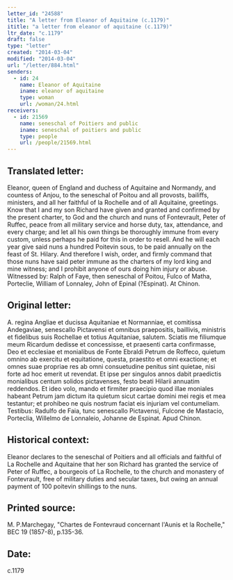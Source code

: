 ```yaml
---
letter_id: "24588"
title: "A letter from Eleanor of Aquitaine (c.1179)"
ititle: "a letter from eleanor of aquitaine (c.1179)"
ltr_date: "c.1179"
draft: false
type: "letter"
created: "2014-03-04"
modified: "2014-03-04"
url: "/letter/884.html"
senders:
  - id: 24
    name: Eleanor of Aquitaine
    iname: eleanor of aquitaine
    type: woman
    url: /woman/24.html
receivers:
  - id: 21569
    name: seneschal of Poitiers and public
    iname: seneschal of poitiers and public
    type: people
    url: /people/21569.html
---
```

<h2> Translated letter:</h2>Eleanor, queen of England and duchess of Aquitaine and Normandy, and countess of Anjou, to the seneschal of Poitou and all provosts, bailiffs, ministers, and all her faithful of la Rochelle and of all Aquitaine, greetings.
Know that I and my son Richard have given and granted and confirmed by the present charter, to God and the church and nuns of Fontevrault, Peter of Ruffec, peace from all military service and horse duty, tax, attendance, and every charge; and let all his own things be thoroughly immune from every custom, unless perhaps he paid for this in order to resell.  And he will each year give said nuns a hundred Poitevin sous, to be paid annually on the feast of St. Hilary.  And therefore I wish, order, and firmly command that those nuns have said peter immune as the charters of my lord king and mine witness; and I prohibit anyone of ours doing him injury or abuse.
Witnessed by:  Ralph of Faye, then seneschal of Poitou, Fulco of Matha, Porteclie, William of Lonnaley, John of Epinal (?Espinat).
At Chinon.
<h2 class="mt-4"> Original letter:</h2>A. regina Angliae et ducissa Aquitaniae et Normanniae, et comitissa Andegaviae, senescallo Pictavensi et omnibus praepositis, baillivis, ministris et fidelibus suis Rochellae et totius Aquitaniae, salutem.
Sciatis me filiumque meum Ricardum dedisse et concessisse, et praesenti carta confirmasse, Deo et ecclesiae et monialibus de Fonte Ebraldi Petrum de Roffeco, quietum omnino ab exercitu et equitatione, questa, praestito et omni exactione; et omnes suae propriae res ab omni consuetudine penitus sint quietae, nisi forte ad hoc emerit ut revendat.  Et ipse per singulos annos dabit praedictis monialibus centum solidos pictavenses, festo beati Hilarii annuatim reddendos.  Et ideo volo, mando et firmiter praecipio quod illae moniales habeant Petrum jam dictum ita quietum sicut cartae domini mei regis et mea testantur; et prohibeo ne quis nostrum faciat eis injuriam vel contumeliam.
Testibus:  Radulfo de Faia, tunc senescallo Pictavensi, Fulcone de Mastacio, Porteclia, Willelmo de Lonnaleio, Johanne de Espinat.
Apud Chinon.
<h2 class="mt-4"> Historical context:</h2>Eleanor declares to the seneschal of Poitiers and all officials and faithful of La Rochelle and Aquitaine that her son Richard has granted the service of Peter of Ruffec, a bourgeois of La Rochelle, to the church and monastery of Fontevrault, free of military duties and secular taxes, but owing an annual payment of 100 poitevin shillings to the nuns.
<h2 class="mt-4"> Printed source:</h2>M. P.Marchegay, "Chartes de Fontevraud concernant l'Aunis et la Rochelle," BEC 19 (1857-8), p.135-36.
<h2 class="mt-4"> Date:</h2>c.1179